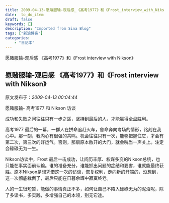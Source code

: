 ```yaml
---
title: 2009-04-13-愿赌服输-观后感_《高考1977》和《Frost_interview_with_Nikson》
date:  to_do_item
draft: false
keywords: []
description: "Imported from Sina Blog"
tags: ["新浪博客"]
categories: 
    - "日记本"
---
```

愿赌服输-观后感 《高考1977》和《Frost interview with Nikson》
## 愿赌服输-观后感 《高考1977》和《Frost interview with Nikson》

 原文发布于：*2009-04-13 00:04:44*

愿赌服输- 高考1977 和 Nikson 访谈

成功和失败之间往往只有一步之遥，坚持到最后的人，才能赢得全盘胜利。

高考1977
最后的一幕，一群人在拼命追赶火车，舍命奔向考场的情形，铭刻在我心中。那一刻，我内心有很强的共鸣。机会往往只有一次，能够把握住它，才会有第二次，第三次的好运气。否则，那扇原本敞开的大门，就会咣当一声关上。注定会碌碌无为一生。

 

Nikson访谈中，Frost
最后一击成功，让阅历丰厚、权谋多变的Nikson总统，也只能在事实面前认输。谁的准备充分，谁能抓出问题的症结和要害，谁就能最终获胜。原本Nikson是想凭借这一次的访谈，恢复权利，走向新的开端的，没想到，这一次彻底栽倒了，最后只能在日暮余辉中寂寞终老。

 

人的一生很短暂，能做的事情真正不多，如何让自己不陷入碌碌无为的泥沼呢，除了多读书，多实践，多增强自己的本领，别无它途。


